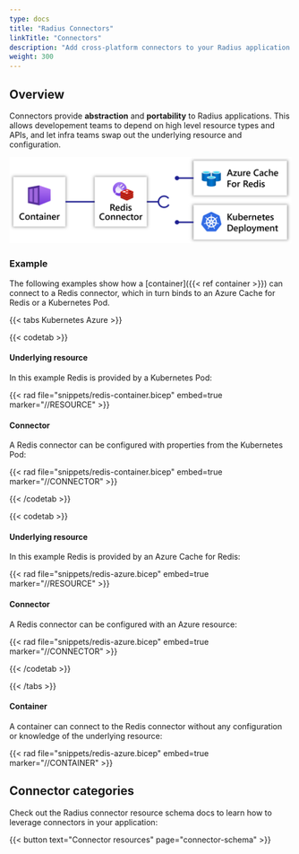 ```yaml
---
type: docs
title: "Radius Connectors"
linkTitle: "Connectors"
description: "Add cross-platform connectors to your Radius application with Connectors"
weight: 300
---
```


## Overview

Connectors provide **abstraction** and **portability** to Radius applications. This allows developement teams to depend on high level resource types and APIs, and let infra teams swap out the underlying resource and configuration.

<img src="connectors.png" alt="Diagram of a connector connecting from a container to either an Azure Redis Cache or a Kubernetes Deployment" width=700px />

### Example

The following examples show how a [container]({{< ref container >}}) can connect to a Redis connector, which in turn binds to an Azure Cache for Redis or a Kubernetes Pod.

{{< tabs Kubernetes Azure >}}

{{< codetab >}}
<h4>Underlying resource</h4>

In this example Redis is provided by a Kubernetes Pod:

{{< rad file="snippets/redis-container.bicep" embed=true marker="//RESOURCE" >}}

<h4>Connector</h4>

A Redis connector can be configured with properties from the Kubernetes Pod:

{{< rad file="snippets/redis-container.bicep" embed=true marker="//CONNECTOR" >}}

{{< /codetab >}}

{{< codetab >}}
<h4>Underlying resource</h4>

In this example Redis is provided by an Azure Cache for Redis:

{{< rad file="snippets/redis-azure.bicep" embed=true marker="//RESOURCE" >}}

<h4>Connector</h4>

A Redis connector can be configured with an Azure resource:

{{< rad file="snippets/redis-azure.bicep" embed=true marker="//CONNECTOR" >}}

{{< /codetab >}}

{{< /tabs >}}

<h4>Container</h4>

A container can connect to the Redis connector without any configuration or knowledge of the underlying resource:

{{< rad file="snippets/redis-azure.bicep" embed=true marker="//CONTAINER" >}}

## Connector categories

Check out the Radius connector resource schema docs to learn how to leverage connectors in your application:

{{< button text="Connector resources" page="connector-schema" >}}
